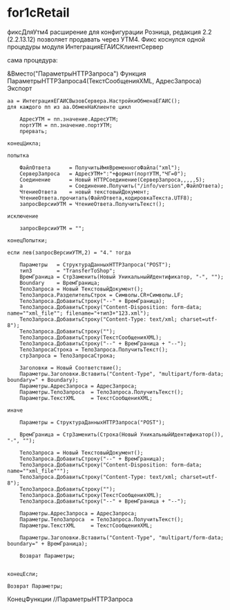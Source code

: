 # for1cRetail
фиксДляУтм4 расширение для конфигурации Розница, редакция 2.2 (2.2.13.12) позволяет
продавать через УТМ4. Фикс коснулся одной процедуры модуля ИнтеграцияЕГАИСКлиентСервер

сама процедура:

&Вместо("ПараметрыHTTPЗапроса")
Функция ПараметрыHTTPЗапроса4(ТекстСообщенияXML, АдресЗапроса) Экспорт
	
	аа = ИнтеграцияЕГАИСВызовСервера.НастройкиОбменаЕГАИС();
	для каждого пп из аа.ОбменНаКлиенте цикл
		
		АдресУТМ = пп.значение.АдресУТМ;
		портУТМ = пп.значение.портУТМ;
		прервать;
		
	конецЦикла;
		
	попытка
		
		ФайлОтвета 		= ПолучитьИмяВременногоФайла("xml");
		СерверЗапроса 	= АдресУТМ+":"+формат(портУТМ,"ЧГ=0");
		Соединение 		= Новый HTTPСоединение(СерверЗапроса,,,,,5); 
		а 				= Соединение.Получить("/info/version",ФайлОтвета);
		ЧтениеОтвета 	= новый текстовыйДокумент;
		ЧтениеОтвета.прочитать(ФайлОтвета,кодировкаТекста.UTF8);
		запросВерсииУТМ = ЧтениеОтвета.ПолучитьТекст();
		
	исключение
		
		запросВерсииУТМ = "";
		
	конецПопытки;
	
	если лев(запросВерсииУТМ,2) = "4." тогда
		
		Параметры 	= СтруктураДанныхHTTPЗапроса("POST");
		типЗ 		= "TransferToShop";
		ВремГраница = СтрЗаменить(Новый УникальныйИдентификатор, "-", "");
		Boundary 	= ВремГраница;
	    ТелоЗапроса = Новый ТекстовыйДокумент();
	    ТелоЗапроса.РазделительСтрок = Символы.CR+Символы.LF;
	    ТелоЗапроса.ДобавитьСтроку("--" + ВремГраница);
	    ТелоЗапроса.ДобавитьСтроку("Content-Disposition: form-data; name=""xml_file""; filename="+типЗ+"123.xml");
	    ТелоЗапроса.ДобавитьСтроку("Content-Type: text/xml; charset=utf-8");
	    ТелоЗапроса.ДобавитьСтроку("");
	    ТелоЗапроса.ДобавитьСтроку(ТекстСообщенияXML);
	    ТелоЗапроса.ДобавитьСтроку("--" + ВремГраница + "--");
	    ТелоЗапросаСтрока = ТелоЗапроса.ПолучитьТекст();
		стрЗапроса = ТелоЗапросаСтрока;
		
		Заголовки = Новый Соответствие();
		Параметры.Заголовки.Вставить("Content-Type", "multipart/form-data; boundary=" + Boundary);
		Параметры.АдресЗапроса = АдресЗапроса;
		Параметры.ТелоЗапроса  = ТелоЗапроса.ПолучитьТекст();
		Параметры.ТекстXML     = ТекстСообщенияXML;
		
	иначе
		
		Параметры = СтруктураДанныхHTTPЗапроса("POST");
	
		ВремГраница = СтрЗаменить(Строка(Новый УникальныйИдентификатор()), "-", "");
		
		ТелоЗапроса = Новый ТекстовыйДокумент();
		ТелоЗапроса.ДобавитьСтроку("--" + ВремГраница);
		ТелоЗапроса.ДобавитьСтроку("Content-Disposition: form-data; name=""xml_file""");
		ТелоЗапроса.ДобавитьСтроку("Content-Type: text/xml; charset=utf-8");
		ТелоЗапроса.ДобавитьСтроку("");
		ТелоЗапроса.ДобавитьСтроку(ТекстСообщенияXML);
		ТелоЗапроса.ДобавитьСтроку("--" + ВремГраница + "--");
		
		Параметры.АдресЗапроса = АдресЗапроса;
		Параметры.ТелоЗапроса  = ТелоЗапроса.ПолучитьТекст();
		Параметры.ТекстXML     = ТекстСообщенияXML;
		
		Параметры.Заголовки.Вставить("Content-Type", "multipart/form-data; boundary=" + ВремГраница);
		
		Возврат Параметры;

		
	конецЕсли;	
	
	Возврат Параметры;
	
КонецФункции //ПараметрыHTTPЗапроса
